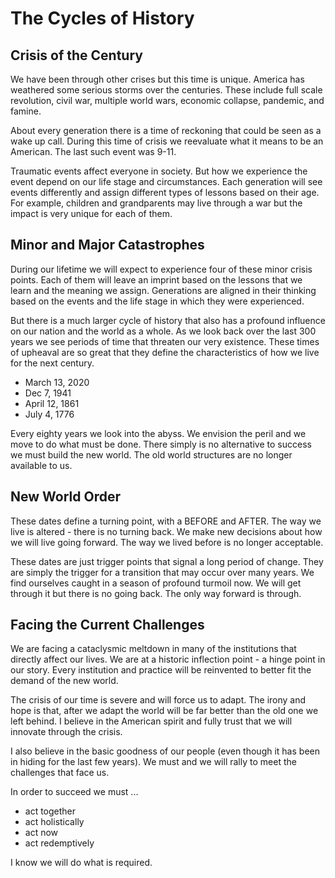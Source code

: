 # The Cycles of History

## Crisis of the Century

We have been through other crises but this time is unique.  America has weathered some serious
storms over the centuries.  These include full scale revolution, civil war, multiple world wars,
economic collapse, pandemic, and famine.

About every generation there is a time of reckoning that could be seen as a wake up call.  During
this time of crisis we reevaluate what it means to be an American.  The last such event was 9-11. 

Traumatic events affect everyone in society. But how we experience the event depend on our life
stage and circumstances.  Each generation will see events differently and assign different types of
lessons based on their age.  For example, children and grandparents may live through a war but the
impact is very unique for each of them.

## Minor and Major Catastrophes 

During our lifetime we will expect to experience four of these minor crisis points.  Each of them
will leave an imprint based on the lessons that we learn and the meaning we assign. Generations are
aligned in their thinking based on the events and the life stage in which they were experienced.

But there is a much larger cycle of history that also has a profound influence on our nation and the
world as a whole. As we look back over the last 300 years we see periods of time that threaten our
very existence.  These times of upheaval are so great that they define the characteristics of how
we live for the next century.

* March 13, 2020
* Dec 7, 1941
* April 12, 1861
* July 4, 1776

Every eighty years we look into the abyss.  We envision the peril and we move to do what must be
done.   There simply is no alternative to success we must build the new world.  The old world
structures are no longer available to us.

## New World Order

These dates define a turning point, with a BEFORE and AFTER. The way we live is altered - there is
no turning back.  We make new decisions about how we will live going forward.  The way we lived
before is no longer acceptable.

These dates are just trigger points that signal a long period of change. They are simply the trigger
for a transition that may occur over many years.  We find ourselves caught in a season of profound
turmoil now.  We will get through it but there is no going back.  The only way forward is through.

## Facing the Current Challenges

We are facing a cataclysmic meltdown in many of the institutions that directly affect our lives.  We
are at a historic inflection point - a hinge point in our story.  Every institution and practice
will be reinvented to better fit the demand of the new world.

The crisis of our time is severe and will force us to adapt.  The irony and hope is that, after we
adapt the world will be far better than the old one we left behind.  I believe in the American
spirit and fully trust that we will innovate through the crisis. 

I also believe in the basic goodness of our people (even though it has been in hiding for the last
few years).  We must and we will rally to meet the challenges that face us.

In order to succeed we must ...

- act together
- act holistically
- act now
- act redemptively

I know we will do what is required.


